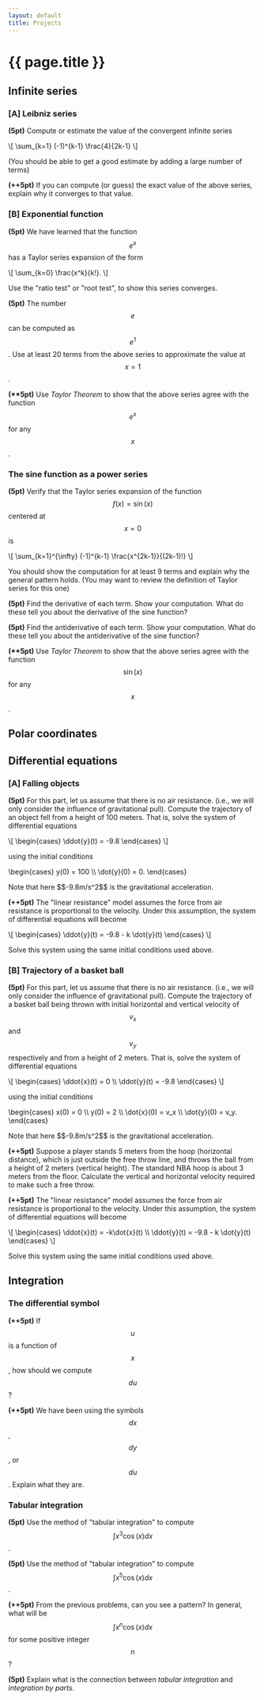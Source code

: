 ```yaml
---
layout: default
title: Projects
---
```


# {{ page.title }}

## Infinite series

### [A] Leibniz series
__(5pt)__ Compute or estimate the value of the convergent infinite series
<p>
\[ \sum_{k=1} (-1)^{k-1} \frac{4}{2k-1} \]
</p>
(You should be able to get a good estimate by adding a large number of terms)

__(++5pt)__ If you can compute (or guess) the exact value of the above series,
explain why it converges to that value.

### [B] Exponential function
__(5pt)__ We have learned that the function $$e^x$$ has a Taylor series expansion
of the form
<p>
\[ \sum_{k=0} \frac{x^k}{k!}. \]
</p>
Use the "ratio test" or "root test", to show this series converges.

__(5pt)__ The number $$e$$ can be computed as $$e^1$$.
Use at least 20 terms from the above series to approximate the value at $$x=1$$.

__(**5pt)__ Use _Taylor Theorem_ to show that the above series agree with the
function $$e^x$$ for any $$x$$.

### The sine function as a power series

__(5pt)__ Verify that the Taylor series expansion of the function
$$f(x) = \sin(x)$$ centered at $$x=0$$ is
<p>
\[ \sum_{k=1}^{\infty} (-1)^{k-1} \frac{x^{2k-1}}{(2k-1)!} \]
</p>
You should show the computation for at least 9 terms
and explain why the general pattern holds.
(You may want to review the definition of Taylor series for this one)

__(5pt)__ Find the derivative of each term.
Show your computation.
What do these tell you about the derivative of the sine function?

__(5pt)__ Find the antiderivative of each term.
Show your computation.
What do these tell you about the antiderivative of the sine function?

__(**5pt)__ Use _Taylor Theorem_ to show that the above series agree with the
function $$\sin(x)$$ for any $$x$$.

## Polar coordinates

## Differential equations

### [A] Falling objects

__(5pt)__ For this part, let us assume that there is no air resistance.
(i.e., we will only consider the influence of gravitational pull).
Compute the trajectory of an object fell from a height of 100 meters.
That is, solve the system of differential equations
<p>
  \[
  \begin{cases}
  \ddot{y}(t) = -9.8
  \end{cases}
  \]
</p>
using the initial conditions
<p>
  \begin{cases}
  y(0) = 100 \\
  \dot{y}(0) = 0.
  \end{cases}
</p>
Note that here $$-9.8m/s^2$$ is the gravitational acceleration.

__(++5pt)__ The "linear resistance" model assumes the force from air resistance
is proportional to the velocity.
Under this assumption, the system of differential equations will become
<p>
  \[
  \begin{cases}
  \ddot{y}(t) = -9.8 - k \dot{y}(t)
  \end{cases}
  \]
</p>
Solve this system using the same initial conditions used above.


### [B] Trajectory of a basket ball

__(5pt)__ For this part, let us assume that there is no air resistance.
(i.e., we will only consider the influence of gravitational pull).
Compute the trajectory of a basket ball being thrown with initial
horizontal and vertical velocity of $$v_x$$ and $$v_y$$ respectively
and from a height of 2 meters.
That is, solve the system of differential equations
<p>
  \[
  \begin{cases}
  \ddot{x}(t) = 0 \\
  \ddot{y}(t) = -9.8
  \end{cases}
  \]
</p>
using the initial conditions
<p>
  \begin{cases}
  x(0) = 0 \\
  y(0) = 2 \\
  \dot{x}(0) = v_x \\
  \dot{y}(0) = v_y.
  \end{cases}
</p>
Note that here $$-9.8m/s^2$$ is the gravitational acceleration.

__(++5pt)__ Suppose a player stands 5 meters from the hoop (horizontal distance),
which is just outside the free throw line, and throws the ball from a height
of 2 meters (vertical height).
The standard NBA hoop is about 3 meters from the floor.
Calculate the vertical and horizontal velocity required to make such a free throw.


__(++5pt)__ The "linear resistance" model assumes the force from air resistance
is proportional to the velocity.
Under this assumption, the system of differential equations will become
<p>
  \[
  \begin{cases}
  \ddot{x}(t) = -k\dot{x}(t) \\
  \ddot{y}(t) = -9.8 - k \dot{y}(t)
  \end{cases}
  \]
</p>
Solve this system using the same initial conditions used above.

## Integration

### The differential symbol

__(++5pt)__ If $$u$$ is a function of $$x$$, how should we compute $$du$$?

__(++5pt)__ We have been using the symbols $$dx$$, $$dy$$, or $$du$$.
Explain what they are.

### Tabular integration

__(5pt)__ Use the method of "tabular integration" to compute
$$\int x^3 \cos(x) dx$$.

__(5pt)__ Use the method of "tabular integration" to compute
$$\int x^5 \cos(x) dx$$.

__(++5pt)__ From the previous problems, can you see a pattern?
In general, what will be $$\int x^n \cos(x) dx$$ for some positive integer $$n$$?

__(5pt)__ Explain what is the connection between _tabular integration_
and _integration by parts_.
